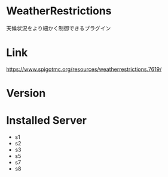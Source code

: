 # WeatherRestrictions
天候状況をより細かく制御できるプラグイン

# Link
https://www.spigotmc.org/resources/weatherrestrictions.7619/

# Version

# Installed Server
- s1
- s2
- s3
- s5
- s7
- s8
